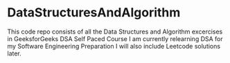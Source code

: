 # DataStructuresAndAlgorithm
This code repo consists of all the Data Structures and Algorithm excercises in GeeksforGeeks DSA Self Paced Course
I am currently relearning DSA for my Software Engineering Preparation
I will also include Leetcode solutions later. 
